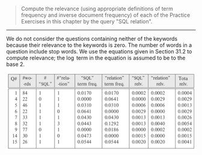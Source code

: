 > Compute the relevance (using appropriate definitions of term frequency and 
> inverse document frequency) of each of the Practice Exercises in this chapter
> by the query "SQL relation". 

--------------------------------

We do not consider the questions containing neither of the keywords because 
their relevance to the keywords is zero. The number of words in a question
include stop words. We use the equations given in Section 31.2 to compute 
relevance; the $\log$ term in the equation is assumed to be to the base $2$. 

<img src='Solution_8.7.png'/>